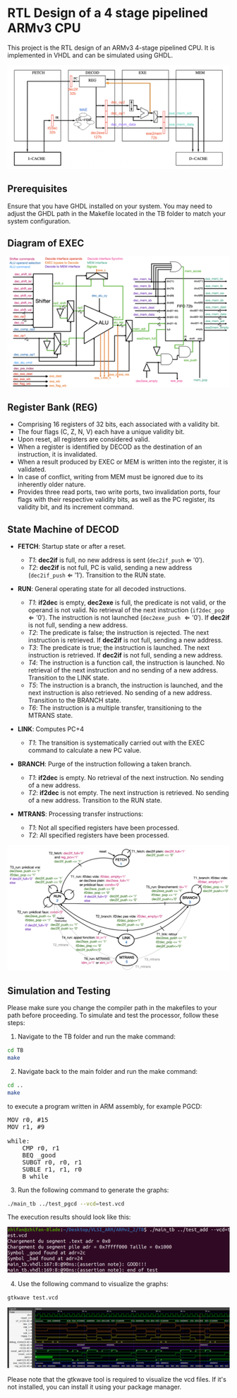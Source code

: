 # RTL Design of a 4 stage pipelined ARMv3 CPU

This project is the RTL design of an ARMv3 4-stage pipelined CPU. It is implemented in VHDL and can be simulated using GHDL.

![pipeline](Images/structure_pipeline.png)

## Prerequisites

Ensure that you have GHDL installed on your system. You may need to adjust the GHDL path in the Makefile located in the TB folder to match your system configuration.

## Diagram of EXEC

![EXEC](Images/Pipeline_EXEC.png)

## Register Bank (REG)

- Comprising 16 registers of 32 bits, each associated with a validity bit.
- The four flags (C, Z, N, V) each have a unique validity bit.
- Upon reset, all registers are considered valid.
- When a register is identified by DECOD as the destination of an instruction, it is invalidated.
- When a result produced by EXEC or MEM is written into the register, it is validated.
- In case of conflict, writing from MEM must be ignored due to its inherently older nature.
- Provides three read ports, two write ports, two invalidation ports, four flags with their respective validity bits, as well as the PC register, its validity bit, and its increment command.

## State Machine of DECOD
- **FETCH**: Startup state or after a reset.
  - *T1*: **dec2if** is full, no new address is sent (`dec2if_push` $\Leftarrow$ $'0'$).
  - *T2*: **dec2if** is not full, PC is valid, sending a new address (`dec2if_push` $\Leftarrow$ $'1'$). Transition to the RUN state.

- **RUN**: General operating state for all decoded instructions.
  - *T1*: **if2dec** is empty, **dec2exe** is full, the predicate is not valid, or the operand is not valid. No retrieval of the next instruction (`if2dec_pop` $\Leftarrow '0'$). The instruction is not launched (`dec2exe_push` $\Leftarrow'0'$). If **dec2if** is not full, sending a new address.
  - *T2*: The predicate is false; the instruction is rejected. The next instruction is retrieved. If **dec2if** is not full, sending a new address.
  - *T3*: The predicate is true; the instruction is launched. The next instruction is retrieved. If **dec2if** is not full, sending a new address.
  - *T4*: The instruction is a function call, the instruction is launched. No retrieval of the next instruction and no sending of a new address. Transition to the LINK state.
  - *T5*: The instruction is a branch, the instruction is launched, and the next instruction is also retrieved. No sending of a new address. Transition to the BRANCH state.
  - *T6*: The instruction is a multiple transfer, transitioning to the MTRANS state.

- **LINK**: Computes PC+4
  - *T1*: The transition is systematically carried out with the EXEC command to calculate a new PC value.

- **BRANCH**: Purge of the instruction following a taken branch.
  - *T1*: **if2dec** is empty. No retrieval of the next instruction. No sending of a new address.
  - *T2*: **if2dec** is not empty. The next instruction is retrieved. No sending of a new address. Transition to the RUN state.

- **MTRANS**: Processing transfer instructions:
  - *T1*: Not all specified registers have been processed.
  - *T2*: All specified registers have been processed.


![FSM](Images/MAE_ARM_DECOD.png)

## Simulation and Testing

Please make sure you change the compiler path in the makefiles to your path before proceeding.
To simulate and test the processor, follow these steps:

1. Navigate to the TB folder and run the make command:

```bash
cd TB
make
```

2. Navigate back to the main folder and run the make command:

```bash
cd ..
make
```

to execute a program written in ARM assembly, for example PGCD:

<pre>
MOV r0, #15
MOV r1, #9

while:
    CMP r0, r1
    BEQ _good 
    SUBGT r0, r0, r1
    SUBLE r1, r1, r0
    B while
</pre>

3. Run the following command to generate the graphs:

```bash
./main_tb ../test_pgcd --vcd=test.vcd
```

The execution results should look like this:

![terminal](Images/terminal_ARM.png)


4. Use the following command to visualize the graphs:

```bash
gtkwave test.vcd
```
![testbench](Images/PGCD_ARM.png)

Please note that the gtkwave tool is required to visualize the vcd files. If it's not installed, you can install it using your package manager.
